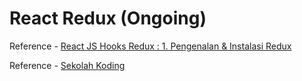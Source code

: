 # React Redux (Ongoing)

Reference - [React JS Hooks Redux : 1. Pengenalan & Instalasi Redux](https://www.youtube.com/watch?v=NBY70QmxSUE&ab_channel=WahidevAcademy)

Reference - [Sekolah Koding](https://sekolahkoding.com/kelas/belajar-state-mangement-react-dengan-redux/video/berkenalan-dengan-redux#videoWrapper)